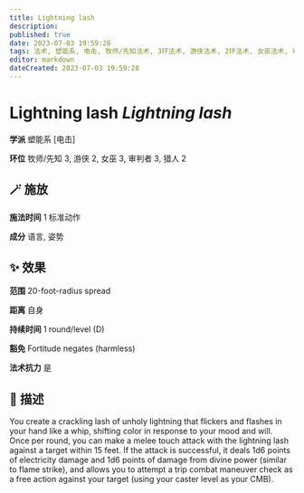 ```yaml
---
title: Lightning lash
description: 
published: true
date: 2023-07-03 19:59:28
tags: 法术, 塑能系, 电击, 牧师/先知法术, 3环法术, 游侠法术, 2环法术, 女巫法术, 审判者法术, 猎人法术
editor: markdown
dateCreated: 2023-07-03 19:59:28
---
```


# **Lightning lash** *Lightning lash*

**学派** 塑能系 \[电击\] 

**环位** 牧师/先知 3, 游侠 2, 女巫 3, 审判者 3, 猎人 2

## 🪄 施放

**施法时间** 1 标准动作

**成分** 语言, 姿势

## ✨ 效果  

**范围** 20-foot-radius spread

**距离** 自身  

**持续时间** 1 round/level (D) 

**豁免** Fortitude negates (harmless)

**法术抗力** 是

## 📖 描述

You create a crackling lash of unholy lightning that flickers and flashes in your hand like a whip, shifting color in response to your mood and will. Once per round, you can make a melee touch attack with the lightning lash against a target within 15 feet. If the attack is successful, it deals 1d6 points of electricity damage and 1d6 points of damage from divine power (similar to flame strike), and allows you to attempt a trip combat maneuver check as a free action against your target (using your caster level as your CMB).
    